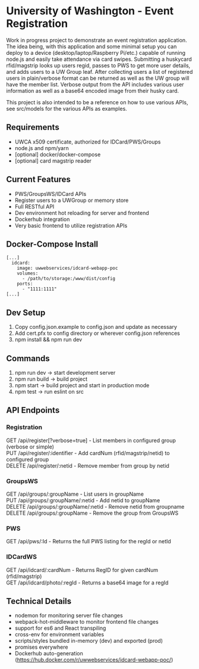 # University of Washington - Event Registration

Work in progress project to demonstrate an event registration application.  The idea being, with this application and some minimal setup you can deploy 
to a device (desktop/laptop/Raspberry Pi/etc.) capable of running node.js and easily take attendance via card swipes. Submitting a huskycard rfid/magstrip looks up users regid, 
passes to PWS to get more user details, and adds users to a UW Group leaf.  After collecting users a list of registered users in plain/verbose format
can be returned as well as the UW group will have the member list.  Verbose output from the API includes various user information as well as
a base64 encoded image from their husky card.

This project is also intended to be a reference on how to use various APIs, see src/models for the various APIs as examples.

## Requirements
- UWCA x509 certificate, authorized for IDCard/PWS/Groups
- node.js and npm/yarn
- [optional] docker/docker-compose
- [optional] card magstrip reader

## Current Features
- PWS/GroupsWS/IDCard APIs
- Register users to a UWGroup or memory store
- Full RESTful API
- Dev environment hot reloading for server and frontend
- Dockerhub integration
- Very basic frontend to utilize registration APIs

## Docker-Compose Install
```
[...]
  idcard:
    image: uwwebservices/idcard-webapp-poc
    volumes:
      - /path/to/storage:/www/dist/config
    ports:
      - "1111:1111"
[...]
```

## Dev Setup
1. Copy config.json.example to config.json and update as necessary
2. Add cert.pfx to config directory or wherever config.json references
3. npm install && npm run dev

## Commands

1. npm run dev -> start development server
2. npm run build -> build project
3. npm start -> build project and start in production mode
4. npm test -> run eslint on src

## API Endpoints

### Registration
GET /api/register[?verbose=true] - List members in configured group (verbose or simple)  
PUT /api/register/:identifier - Add cardNum (rfid/magstrip/netid) to configured group  
DELETE /api/register/:netid - Remove member from group by netid

### GroupsWS
GET /api/groups/:groupName - List users in groupName  
PUT /api/groups/:groupName/:netid - Add netid to groupName  
DELETE /api/groups/:groupName/:netid - Remove netid from groupname  
DELETE /api/groups/:groupName - Remove the group from GroupsWS  

### PWS
GET /api/pws/:Id - Returns the full PWS listing for the regId or netId

### IDCardWS
GET /api/idcard/:cardNum - Returns RegID for given cardNum (rfid/magstrip)  
GET /api/idcard/photo/:regId - Returns a base64 image for a regId

## Technical Details
- nodemon for monitoring server file changes
- webpack-hot-middleware to monitor frontend file changes
- support for es6 and React transpiling
- cross-env for environment variables
- scripts/styles bundled in-memory (dev) and exported (prod)
- promises everywhere
- Dockerhub auto-generation (https://hub.docker.com/r/uwwebservices/idcard-webapp-poc/)